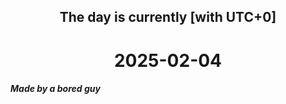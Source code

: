 <h2 align=center>The day is currently [with UTC+0]</h2>
<h1 align=center><!--TIME BEGIN-->2025-02-04<!--TIME END--></h1>
<h5>Made by a bored guy</h5>
